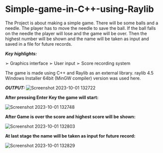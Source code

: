 # Simple-game-in-C++-using-Raylib

The Project is about making a simple game. There will be some balls and a needle. The player has to move the needle to save the ball. If the ball falls on the needle the player will lose and the game will be over. Then the highest number will be shown and the name will be taken as input and saved in a file for future records.

***Key highlights:***

➢ Graphics interface
➢ User input
➢ Score recording system


The game is made using C++ and Raylib as an external library.
raylib 4.5 Windows Installer 64bit (MinGW compiler) version was used here.

***OUTPUT:***
![Screenshot 2023-10-01 132722](https://github.com/UnpolishedNoob/Simple-game-in-C-using-Raylib/assets/138396097/948b0d04-3654-4221-aaa4-0cb0abae64d3)


**After pressing Enter Key the game will start:**


![Screenshot 2023-10-01 132748](https://github.com/UnpolishedNoob/Simple-game-in-C-using-Raylib/assets/138396097/0a54721b-4b36-416a-8536-0fc8b9374c8f)

**After Game is over the score and highest score will be shown:**



![Screenshot 2023-10-01 132803](https://github.com/UnpolishedNoob/Simple-game-in-C-using-Raylib/assets/138396097/3787bddb-7d27-4d5e-9eb8-c135b931a17a)

**At last stage the name will be taken as input for future record:**



![Screenshot 2023-10-01 132829](https://github.com/UnpolishedNoob/Simple-game-in-C-using-Raylib/assets/138396097/6cbb57ef-0ae8-4278-a501-e5969f60fc88)
